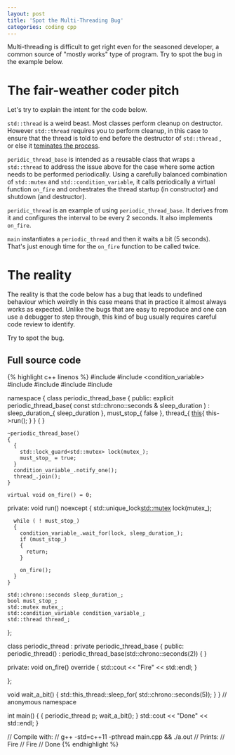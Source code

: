 ```yaml
---
layout: post
title: 'Spot the Multi-Threading Bug'
categories: coding cpp
---
```


Multi-threading is difficult to get right even for the seasoned developer, a
common source of "mostly works" type of program. Try to spot the bug in the
example below.


# The fair-weather coder pitch

Let's try to explain the intent for the code below.

`std::thread` is a weird beast. Most classes perform cleanup on destructor.
However `std::thread` requires you to perform cleanup, in this case to ensure
that the thread is told to end before the destructor of `std::thread` , or else
it [teminates the process][terminate-on-destruct].

`peridic_thread_base` is intended as a reusable class that wraps a
`std::thread` to address the issue above for the case where some action needs
to be performed periodically. Using a carefully balanced combination of
`std::mutex` and `std::condition_variable`, it calls periodically a virtual
function `on_fire` and orchestrates the thread startup (in constructor) and
shutdown (and destructor).

`peridic_thread` is an example of using `periodic_thread_base`. It derives from
it and configures the interval to be every 2 seconds. It also implements `on_fire`.

`main` instantiates a `periodic_thread` and then it waits a bit (5 seconds).
That's just enough time for the `on_fire` function to be called twice.

# The reality

The reality is that the code below has a bug that leads to undefined behaviour
which weirdly in this case means that in practice it almost always works as
expected. Unlike the bugs that are easy to reproduce and one can use a
debugger to step through, this kind of bug usually requires careful code review
to identify.

Try to spot the bug.

## Full source code

{% highlight c++ linenos %}
#include <chrono>
#include <condition_variable>
#include <functional>
#include <iostream>
#include <mutex>
#include <thread>

namespace
{
  class periodic_thread_base
  {
  public:
    explicit periodic_thread_base(
      const std::chrono::seconds & sleep_duration
      ) :
      sleep_duration_{ sleep_duration },
      must_stop_{ false },
      thread_{ [this](){ this->run(); } }
    {
    }

    ~periodic_thread_base()
    {
      {
        std::lock_guard<std::mutex> lock(mutex_);
        must_stop_ = true;
      }
      condition_variable_.notify_one();
      thread_.join();
    }

    virtual void on_fire() = 0;

  private:
    void run() noexcept
    {
      std::unique_lock<std::mutex> lock(mutex_);

      while ( ! must_stop_)
      {
        condition_variable_.wait_for(lock, sleep_duration_);
        if (must_stop_)
        {
          return;
        }

        on_fire();
      }
    }

    std::chrono::seconds sleep_duration_;
    bool must_stop_;
    std::mutex mutex_;
    std::condition_variable condition_variable_;
    std::thread thread_;
  };

  class periodic_thread :
    private periodic_thread_base
  {
  public:
    periodic_thread() :
      periodic_thread_base(std::chrono::seconds(2))
    {
    }

  private:
    void on_fire() override
    {
      std::cout << "Fire" << std::endl;
    }

  };

  void wait_a_bit()
  {
    std::this_thread::sleep_for(
      std::chrono::seconds(5));
  }
} // anonymous namespace

int main()
{
  {
    periodic_thread p;
    wait_a_bit();
  }
  std::cout << "Done" << std::endl;
}

// Compile with:
//   g++ -std=c++11 -pthread main.cpp && ./a.out
// Prints:
//   Fire
//   Fire
//   Done
{% endhighlight %}


[terminate-on-destruct]:   http://www.open-std.org/jtc1/sc22/wg21/docs/papers/2008/n2802.html

